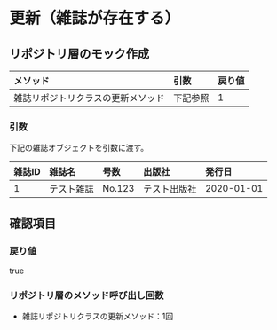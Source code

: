 # 更新（雑誌が存在する）

## リポジトリ層のモック作成
|メソッド|引数|戻り値|
|:--|:--|:--|
|雑誌リポジトリクラスの更新メソッド|下記参照|1|

### 引数
下記の雑誌オブジェクトを引数に渡す。

|雑誌ID|雑誌名|号数|出版社|発行日|
|:--|:--|:--|:--|:--|
|1|テスト雑誌|No.123|テスト出版社|2020-01-01|

## 確認項目
### 戻り値
true

### リポジトリ層のメソッド呼び出し回数
- 雑誌リポジトリクラスの更新メソッド：1回
